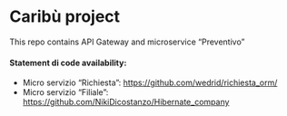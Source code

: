 # Caribù project 
This repo contains API Gateway and microservice “Preventivo”

#### Statement di code availability:
*  Micro servizio “Richiesta”: https://github.com/wedrid/richiesta_orm/
*  Micro servizio “Filiale”: https://github.com/NikiDicostanzo/Hibernate_company 


